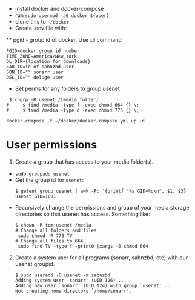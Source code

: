 * install docker and docker-compose
* run `sudo usermod -aG docker ${user}`
* clone this to `~/docker`
* Create .env file with:

** pgid - group id of docker. Use `id` command

```
PGID=docker group id number
TIME_ZONE=America/New_York
DL_DIR={location for downloads}
SAB_ID=id of sabnzbd user
SON_ID="" sonarr user
DEL_ID="" deluge user
```

* Set perms for any folders to group usenet
```
 $ chgrp -R usenet /[media_folder]
#     $ find /media -type f -exec chmod 664 {} \;
#     $ find /media -type d -exec chmod 775 {} \;
```

```
docker-compose -f ~/docker/docker-compose.yml up -d
```

# User permissions

1. Create a group that has access to your media folder(s).
 * `sudo groupadd usenet`
 * Get the group id for `usenet`:
    ```
    $ getent group usenet | awk -F: '{printf "%s GID=%d\n", $1, $3}
    usenet GID=1001
    ```
 * Recursively change the permissions and group of your media storage
   directories so that usenet has access.  Something like:
   ```
   $ chown -R tom:usenet /media
   # Change all folders and files
    sudo chmod -R 775 TV
   # Change all files to 664
    sudo find TV -type f -print0 |xargs -0 chmod 664
   ```

2. Create a system user for all programs (sonarr, sabnzbd, etc) with our usenet groupid.
   ```
   $ sudo useradd -G usenet -m sabnzbd
   Adding system user `sonarr' (UID 126) ...
   Adding new user `sonarr' (UID 124) with group `usenet' ...
   Not creating home directory `/home/sonarr'.
   ```

